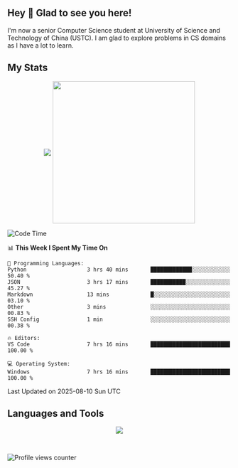 ## Hey 👋  Glad to see you here!

I'm now a senior Computer Science student at University of Science and Technology of China (USTC). I am glad to explore problems in CS domains as I have a lot to learn.

## My Stats  

<p align="center">
 <img align="middle" src="https://vercel-himalalps.vercel.app/api?username=himalalps&show_icons=true&count_private=true&theme=transparent&rank_icon=github" />
 <img align="middle" src="https://vercel-himalalps.vercel.app/api/top-langs/?username=himalalps&layout=donut&theme=transparent&hide=javascript" width=320 />
</p>

<!--START_SECTION:waka-->
![Code Time](http://img.shields.io/badge/Code%20Time-1%2C539%20hrs%2036%20mins-blue)

📊 **This Week I Spent My Time On** 

```text
💬 Programming Languages: 
Python                   3 hrs 40 mins       █████████████░░░░░░░░░░░░   50.40 % 
JSON                     3 hrs 17 mins       ███████████░░░░░░░░░░░░░░   45.27 % 
Markdown                 13 mins             █░░░░░░░░░░░░░░░░░░░░░░░░   03.10 % 
Other                    3 mins              ░░░░░░░░░░░░░░░░░░░░░░░░░   00.83 % 
SSH Config               1 min               ░░░░░░░░░░░░░░░░░░░░░░░░░   00.38 % 

🔥 Editors: 
VS Code                  7 hrs 16 mins       █████████████████████████   100.00 % 

💻 Operating System: 
Windows                  7 hrs 16 mins       █████████████████████████   100.00 % 
```


 Last Updated on 2025-08-10 Sun UTC
<!--END_SECTION:waka-->

## Languages and Tools

<p align="center">
 <img src="https://skillicons.dev/icons?i=css,html,cpp,c,python,rust,mysql,androidstudio,bash,pytorch,linux,docker,git,md,latex,photoshop,premiere&perline=20" />
</p>

<br/>

![Profile views counter](https://komarev.com/ghpvc/?username=himalalps&&style=flat-square)

<!-- <div align="center">Generated using <a href="https://profilinator.rishav.dev/" target="_blank">Github Profilinator</a></div> -- >
